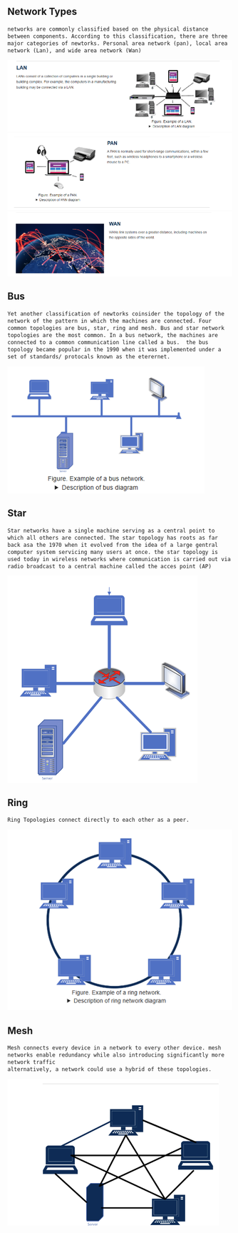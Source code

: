 ## Network Types
    networks are commonly classified based on the physical distance between components. According to this classification, there are three major categories of newtorks. Personal area network (pan), local area network (Lan), and wide area network (Wan)
![alt text](Lan.png "screenshot")
![alt text](Pan.png "screenshot")
![alt text](Wan.png "screenshot")

## Bus
    Yet another classification of newtorks coinsider the topology of the network of the pattern in which the machines are connected. Four common topologies are bus, star, ring and mesh. Bus and star network topologies are the most common. In a bus network, the machines are connected to a common communication line called a bus.  the bus topology became popular in the 1990 when it was implemented under a set of standards/ protocals known as the eterernet. 
![alt text](Bus-topology.png "screenshot")

## Star
    Star networks have a single machine serving as a central point to which all others are connected. The star topology has roots as far back asa the 1970 when it evolved from the idea of a large gentral computer system servicing many users at once. the star topology is used today in wireless networks where communication is carried out via radio broadcast to a central machine called the acces point (AP)
![alt text](Star-Topology.png "Screenshot")

## Ring
    Ring Topologies connect directly to each other as a peer.
![alt text](Ring-Topology.png "Screnshot")

## Mesh
    Mesh connects every device in a network to every other device. mesh networks enable redundancy while also introducing significantly more network traffic
    alternatively, a network could use a hybrid of these topologies. 
![alt text](Mesh-Topology.png "Screenshot")